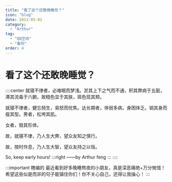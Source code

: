 ```yaml
---
title: "看了这个还敢晚睡觉？"
icon: "blog"
date: 2013-05-02
category:
  - "Arthur"
tag:
  - "QQ空间"
  - "备份"
order: 4
---
```

# 看了这个还敢晚睡觉？

::::center
就寝不律者，必难眠而梦浅。淤其上下之气而不通，积其弊病于五脏，滞其流毒于六腑。故糙色显于其肤，斑色现其颊。

就寝不律者，健忘频生，易怒而忧焦。达长期者，体弱多病，身困体乏。销其身而瘦其型。男者，松垮其肌。

女者，毁其形体。

故，就寝不律，乃人生大弊，望众友知之慎行。

故，按时作息，乃人生大智，望众友持之以恒。

So, keep early hours!
:::right
——by Arthur feng
:::
::::

:::important 瞎编的
最近看到好多晚睡熬夜的小朋友，真是深恶痛绝+万分惋惜！希望这些似是而非的句子能镇住你们！你不关心自己，还得让我操心！
:::
